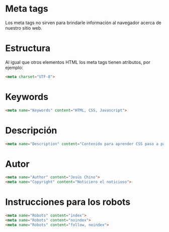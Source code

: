 # Meta tags
Los meta tags no sirven para brindarle información al navegador acerca de nuestro sitio web.

# Estructura

Al igual que otros elementos HTML los meta tags tienen atributos, por ejemplo:

```html
<meta charset="UTF-8">
```

# Keywords

```html
<meta name="Keywords" content="HTML, CSS, Javascript">
```
# Descripción

```html
<meta name="Description" content="Contenido para aprender CSS paso a paso">
```

# Autor

```html
<meta name="Author" content="Jesús Chino">
<meta name="Copyright" content="Noticiero el noticioso">
```

# Instrucciones para los robots

```html
<meta name="Robots" content="index">
<meta name="Robots" content="noindex">
<meta name="Robots" content="follow, noindex">
```